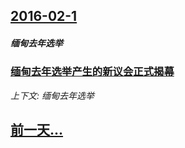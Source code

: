 ## [2016-02-1](/zh/news/2016/02/1/index.md)

##### 缅甸去年选举
### [缅甸去年选举产生的新议会正式揭幕 ](/zh/news/2016/02/1/缅甸去年选举产生的新议会正式揭幕.md)
_上下文: 缅甸去年选举_

## [前一天...](/zh/news/2015/12/18/index.md)


